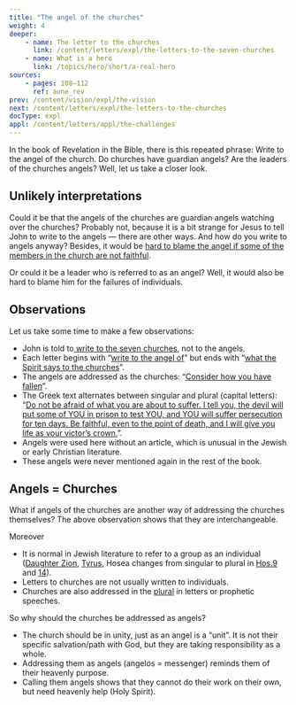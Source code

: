```yaml
---
title: "The angel of the churches"
weight: 4
deeper:
    - name: The letter to the churches
      link: /content/letters/expl/the-letters-to-the-seven-churches
    - name: What is a hero
      link: /topics/hero/short/a-real-hero
sources: 
    - pages: 108–112
      ref: aune_rev
prev: /content/vision/expl/the-vision
next: /content/letters/expl/the-letters-to-the-churches
docType: expl
appl: /content/letters/appl/the-challenges
---
```


In the book of Revelation in the Bible, there is this repeated phrase: Write to the angel of the church. Do churches have guardian angels? Are the leaders of the churches angels? Well, let us take a closer look.

## Unlikely interpretations

<a name="eda4"></a>
Could it be that the angels of the churches are guardian angels watching over the churches? Probably not, because it is a bit strange for Jesus to tell John to write to the angels — there are other ways. And how do you write to angels anyway? Besides, it would be [hard to blame the angel if some of the members in the church are not faithful](https://www.bibleserver.com/NIV/Revelation2%3A24-25).

Or could it be a leader who is referred to as an angel? Well, it would also be hard to blame him for the failures of individuals.

## Observations

<a name="dcbc"></a>
Let us take some time to make a few observations:

- John is told to[ write to the seven churches](https://www.bibleserver.com/NIV/Revelation1%3A11), not to the angels.
- Each letter begins with “[write to the angel of](https://www.bibleserver.com/NIV/Revelation2%3A1)” but ends with “[what the Spirit says to the churches](https://www.bibleserver.com/NIV/Revelation2%3A7)”.
- The angels are addressed as the churches: “[Consider how you have fallen](https://www.bibleserver.com/NIV/Revelation2%3A5)”.
- The Greek text alternates between singular and plural (capital letters): “[Do not be afraid of what you are about to suffer. I tell you, the devil will put some of YOU in prison to test YOU, and YOU will suffer persecution for ten days. Be faithful, even to the point of death, and I will give you life as your victor’s crown.](https://www.bibleserver.com/NIV/Revelation2%3A10)”.
- Angels were used here without an article, which is unusual in the Jewish or early Christian literature.
- These angels were never mentioned again in the rest of the book.

## Angels = Churches

<a name="8ab4"></a>
What if angels of the churches are another way of addressing the churches themselves? The above observation shows that they are interchangeable.

Moreover

- It is normal in Jewish literature to refer to a group as an individual ([Daughter Zion](https://www.bibleserver.com/NIV/Zephaniah3%3A14), [Tyrus](https://www.bibleserver.com/NIV/Ezekiel27), Hosea changes from singular to plural in [Hos.9](https://www.bibleserver.com/NIV/Hosea9%3A1-6) and [14](https://www.bibleserver.com/NIV/Hosea14%3A1-3)).
- Letters to churches are not usually written to individuals.
- Churches are also addressed in the [plural](https://www.bibleserver.com/NIV/Zephaniah2%3A1-5) in letters or prophetic speeches.

So why should the churches be addressed as angels?

- The church should be in unity, just as an angel is a “unit”. It is not their specific salvation/path with God, but they are taking responsibility as a whole.
- Addressing them as angels (angelos = messenger) reminds them of their heavenly purpose.
- Calling them angels shows that they cannot do their work on their own, but need heavenly help (Holy Spirit).
